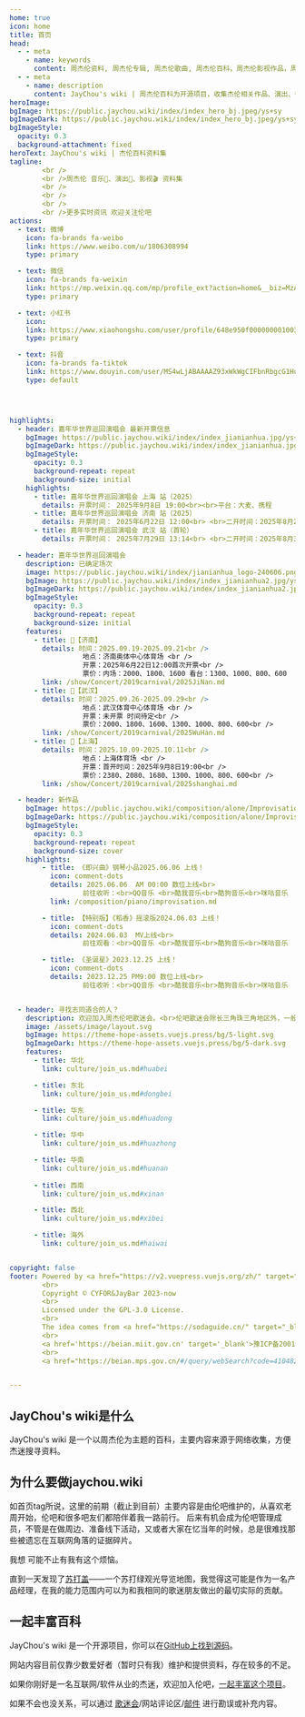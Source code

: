 ```yaml
---
home: true
icon: home
title: 首页
head:
  - - meta
    - name: keywords
      content: 周杰伦资料, 周杰伦专辑, 周杰伦歌曲, 周杰伦百科，周杰伦影视作品，周杰伦演唱会城市，周杰伦综艺作品，周杰伦广告代言
  - - meta
    - name: description
      content: JayChou's wiki | 周杰伦百科为开源项目，收集杰伦相关作品、演出、行程、社交网络等信息存档，欢迎加入共建，丰富百科内容。
heroImage: 
bgImage: https://public.jaychou.wiki/index/index_hero_bj.jpeg/ys+sy
bgImageDark: https://public.jaychou.wiki/index/index_hero_bj.jpeg/ys+sy
bgImageStyle:
  opacity: 0.3
  background-attachment: fixed
heroText: JayChou's wiki | 杰伦百科资料集
tagline: 
        <br />
        <br />周杰伦 音乐🎵、演出🎤、影视🎬 资料集
        <br />
        <br />
        <br />
        <br />更多实时资讯 欢迎关注伦吧
actions:
  - text: 微博
    icon: fa-brands fa-weibo
    link: https://www.weibo.com/u/1806308994
    type: primary

  - text: 微信
    icon: fa-brands fa-weixin
    link: https://mp.weixin.qq.com/mp/profile_ext?action=home&__biz=MzA3NDU2MDUxNg==
    type: primary

  - text: 小红书
    icon: 
    link: https://www.xiaohongshu.com/user/profile/648e950f000000001003496d
    type: primary

  - text: 抖音
    icon: fa-brands fa-tiktok
    link: https://www.douyin.com/user/MS4wLjABAAAAZ93xWkWgCIFbnRbgcG1Hufob2pGRfVGfdKfP64p56Cs
    type: default




highlights:
  - header: 嘉年华世界巡回演唱会 最新开票信息
    bgImage: https://public.jaychou.wiki/index/index_jianianhua.jpg/ys+sy
    bgImageDark: https://public.jaychou.wiki/index/index_jianianhua.jpg/ys+sy
    bgImageStyle:
      opacity: 0.3
      background-repeat: repeat
      background-size: initial
    highlights:
      - title: 嘉年华世界巡回演唱会 上海 站（2025）
        details: 开票时间： 2025年9月8日 19:00<br><br>平台：大麦、携程
      - title: 嘉年华世界巡回演唱会 济南 站（2025）
        details: 开票时间： 2025年6月22日 12:00<br> <br>二开时间：2025年8月26日 12:00<br><br>平台：猫眼、携程
      - title: 嘉年华世界巡回演唱会 武汉 站（首轮）
        details: 开票时间： 2025年7月29日 13:14<br> <br>二开时间：2025年8月31日 13:00<br><br>平台：猫眼

  - header: 嘉年华世界巡回演唱会
    description: 已确定场次
    image: https://public.jaychou.wiki/index/jianianhua_logo-240606.png/ys+sy
    bgImage: https://public.jaychou.wiki/index/index_jianianhua2.jpg/ys+sy
    bgImageDark: https://public.jaychou.wiki/index/index_jianianhua2.jpg/ys+sy
    bgImageStyle:
      opacity: 0.3
      background-repeat: repeat
      background-size: initial
    features:
      - title: 🎤【济南】
        details: 时间：2025.09.19-2025.09.21<br />
                  地点：济南奥体中心体育场 <br />
                  开票：2025年6月22日12:00首次开票<br />
                  票价：内场：2000、1800、1600 看台：1300、1000、800、600
        link: /show/Concert/2019carnival/2025JiNan.md
      - title: 🎤【武汉】
        details: 时间：2025.09.26-2025.09.29<br />
                  地点：武汉体育中心体育场 <br />
                  开票：未开票 时间待定<br />
                  票价：2000、1800、1600、1300、1000、800、600<br />
        link: /show/Concert/2019carnival/2025WuHan.md
      - title: 🎤【上海】
        details: 时间：2025.10.09-2025.10.11<br />
                  地点：上海体育场 <br />
                  开票：首开时间：2025年9月8日19:00<br />
                  票价：2380、2080、1680、1300、1000、800、600<br />
        link: /show/Concert/2019carnival/2025shanghai.md

  - header: 新作品
    bgImage: https://public.jaychou.wiki/composition/alone/Improvisation/即兴曲-宣传照.jpg/ys+sy
    bgImageDark: https://public.jaychou.wiki/composition/alone/Improvisation/即兴曲-宣传照.jpg/ys+sy
    bgImageStyle:
      opacity: 0.3
      background-repeat: repeat
      background-size: cover
    highlights:
        - title: 《即兴曲》钢琴小品2025.06.06 上线！
          icon: comment-dots
          details: 2025.06.06  AM 00:00 数位上线<br>
                  前往收听：<br>QQ音乐 <br>酷我音乐<br>酷狗音乐<br>咪咕音乐
          link: /composition/piano/improvisation.md

        - title: 【特别版】《稻香》摇滚版2024.06.03 上线！
          icon: comment-dots
          details: 2024.06.03  MV上线<br> 
                  前往观看：<br>QQ音乐 <br>酷我音乐<br>酷狗音乐<br>咪咕音乐

        - title: 《圣诞星》2023.12.25 上线！
          icon: comment-dots
          details: 2023.12.25 PM9:00 数位上线<br>
                  前往收听：<br>QQ音乐 <br>酷我音乐<br>酷狗音乐<br>咪咕音乐


  - header: 寻找志同道合的人？
    description: 欢迎加入周杰伦吧歌迷会。<br>伦吧歌迷会除长三角珠三角地区外，一般情况下以所在地区省会城市命名，申请前确认自己所在省份或离该分会较近哈~
    image: /assets/image/layout.svg
    bgImage: https://theme-hope-assets.vuejs.press/bg/5-light.svg
    bgImageDark: https://theme-hope-assets.vuejs.press/bg/5-dark.svg
    features:
      - title: 华北
        link: culture/join_us.md#huabei

      - title: 东北
        link: culture/join_us.md#dongbei

      - title: 华东
        link: culture/join_us.md#huadong

      - title: 华中
        link: culture/join_us.md#huazhong

      - title: 华南
        link: culture/join_us.md#huanan
        
      - title: 西南
        link: culture/join_us.md#xinan

      - title: 西北
        link: culture/join_us.md#xibei

      - title: 海外
        link: culture/join_us.md#haiwai


copyright: false
footer: Powered by <a href="https://v2.vuepress.vuejs.org/zh/" target="_blank">VuePress</a>. Theme by <a href="https://theme-hope.vuejs.press/zh/" target="_blank">Hope</a> | MIT 协议
        <br>
        Copyright © CYFOR&JayBar 2023-now
        <br>
        Licensed under the GPL-3.0 License.
        <br>
        The idea comes from <a href="https://sodaguide.cn/" target="_blank">苏打盖</a>
        <br>
        <a href='https://beian.miit.gov.cn' target='_blank'>豫ICP备20012208号-5</a>
        <br>
        <a href="https://beian.mps.gov.cn/#/query/webSearch?code=41048202000188" rel="noreferrer" target="_blank">豫公网安备41048202000188</a>


---
```

## JayChou's wiki是什么
JayChou's wiki 是一个以周杰伦为主题的百科，主要内容来源于网络收集，方便杰迷搜寻资料。
## 为什么要做jaychou.wiki
如首页tag所说，这里的前期（截止到目前）主要内容是由伦吧维护的，从喜欢老周开始，伦吧和很多吧友们都陪伴着我一路前行。
后来有机会成为伦吧管理成员，不管是在做周边、准备线下活动，又或者大家在忆当年的时候，总是很难找那些被遗忘在互联网角落的证据碎片。

我想 可能不止有我有这个烦恼。

直到一天发现了[苏打盖](https://sodaguide.cn/)——一个苏打绿观光导览地图，我觉得这可能是作为一名产品经理，在我的能力范围内可以为和我相同的歌迷朋友做出的最切实际的贡献。

## 一起丰富百科
JayChou's wiki 是一个开源项目，你可以在[GitHub上找到源码](https://github.com/y-cyfor/JayChou-wiki)。

网站内容目前仅靠少数爱好者（暂时只有我）维护和提供资料，存在较多的不足。

如果你刚好是一名互联网/软件从业的杰迷，欢迎加入伦吧，[一起丰富这个项目](/about/contribute.md)。

如果不会也没关系，可以通过 [歌迷会](culture/join_us.md)/网站评论区/[邮件](mailto:cyfor@foxmail.com) 进行勘误或补充内容。